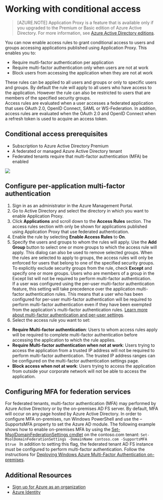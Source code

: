 <properties
	pageTitle="Conditional Access for Applications Published with Azure AD Application Proxy"
	description="Covers how to set up conditional access for applications you publish to be accessed remotely using Azure AD Application Proxy."
	services="active-directory"
	documentationCenter=""
	authors="rkarlin"
	manager="msStevenPo"
	editor=""/>

<tags
	ms.service="active-directory"
	ms.date="08/09/2015"
	wacn.date=""/>

# Working with conditional access
> [AZURE.NOTE] Application Proxy is a feature that is available only if you upgraded to the Premium or Basic edition of Azure Active Directory. For more information, see [Azure Active Directory editions](https://msdn.microsoft.com/zh-cn/library/azure/dn532272.aspx).

You can now enable access rules to grant conditional access to users and groups accessing applications published using Application Proxy. This enables you to:
- Require mutli-factor authentication per application
- Require multi-factor authentication only when users are not at work
- Block users from accessing the application when they are not at work

These rules can be applied to all users and groups or only to specific users and groups.
By default the rule will apply to all users who have access to the application. However the rule can also be restricted to users that are members of the specified security groups.  
Access rules are evaluated when a user accesses a federated application that uses OAuth 2.0, OpenID Connect, SAML or WS-Federation. In addition, access rules are evaluated when the OAuth 2.0 and OpenID Connect when a refresh token is used to acquire an access token. 

## Conditional access prerequisites

- Subscription to Azure Active Directory Premium 
- A federated or managed Azure Active Directory tenant 
- Federated tenants require that multi-factor authentication (MFA) be enabled 

![](http://i.imgur.com/rv28onQ.png)

## Configure per-application multi-factor authentication
1. Sign in as an administrator in the Azure Management Portal.
2. Go to Active Directory and select the directory in which you want to enable Application Proxy.
3. Click **Applications** and scroll down to the **Access Rules** section. The access rules section with only be shown for applications published using Application Proxy that use federated authentication.
4. Enable the rule by selecting **Enable Access Rules** to **On**.
5. Specify the users and groups to whom the rules will apply. Use the **Add Group** button  to select one or more groups to which the access rule will apply. This dialog can also be used to remove selected groups.  When the rules are selected to apply to groups, the access rules will only be enforced for users that belong to one of the specified security groups. <br> To explicitly exclude security groups from the rule, check **Except**  and specify one or more groups. Users who are members of a group in the Except list will not be required to perform multi-factor authentication. <br>If a user was configured using the per-user multi-factor authentication feature, this setting will take precedence over the application multi-factor authentication rules. This means that a user who has been configured for per-user multi-factor authentication will be required to perform multi-factor authentication even if they have been exempted from the application's multi-factor authentication rules. [Learn more about multi-factor authentication and per-user settings](/documentation/articles/multi-factor-authentication). 
6. Select the access rule you want to set:
- **Require Multi-factor authentication**: Users to whom access rules apply will be required to complete multi-factor authentication before accessing the application to which the rule applies.
- **Require Multi-factor authentication when not at work**: Users trying to access the application from a trusted IP address will not be required to perform multi-factor authentication. The trusted IP address ranges can be configured on the multi-factor authentication settings page.
- **Block access when not at work**: Users trying to access the application from outside your corporate network will not be able to access the application.


## Configuring MFA for federation services
For federated tenants, multi-factor authentication (MFA) may performed by Azure Active Directory or by the on-premises AD FS server. By default, MFA will occur on any page hosted by Azure Active Directory. In order to configure MFA on-premises, run Windows PowerShell and use the –SupportsMFA property to set the Azure AD module.
The following example shows how to enable on-premises MFA by using the [Set-MsolDomainFederationSettings cmdlet](https://msdn.microsoft.com/zh-cn/library/azure/dn194088.aspx) on the contoso.com tenant: `Set-MsolDomainFederationSettings -DomainName contoso.com -SupportsMFA $true `
In addition to setting this flag, the federated tenant AD FS instance must be configured to perform multi-factor authentication. Follow the instructions for [Deploying Windows Azure Multi-Factor Authentication on-premises](http://technet.microsoft.com/zh-cn/library/dn280946.aspx). 
## Additional Resources

* [Sign up for Azure as an organization](/documentation/articles/sign-up-organization)
* [Azure Identity](/documentation/articles/fundamentals-identity)
